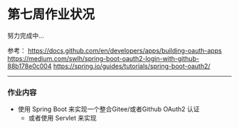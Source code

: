 # 第七周作业状况

努力完成中...

参考：
https://docs.github.com/en/developers/apps/building-oauth-apps
https://medium.com/swlh/spring-boot-oauth2-login-with-github-88b178e0c004
https://spring.io/guides/tutorials/spring-boot-oauth2/

---

### 作业内容

- 使用 Spring Boot 来实现一个整合Gitee/或者Github OAuth2 认证
    - 或者使用 Servlet 来实现

